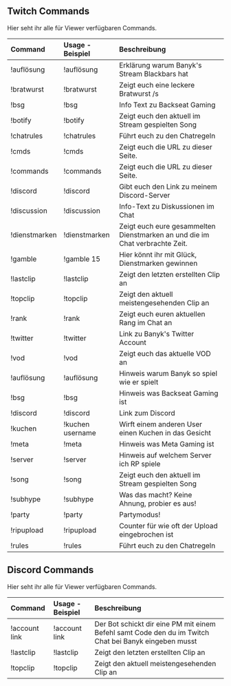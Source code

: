 ## Twitch Commands
Hier seht ihr alle für Viewer verfügbaren Commands.

| Command       | Usage - Beispiel          | Beschreibung                                                                  |
|:---------     |:-------                   |:--------------                                                                |
|!auflösung     |!auflösung                 |Erklärung warum Banyk's Stream Blackbars hat                                   |
|!bratwurst     |!bratwurst                 |Zeigt euch eine leckere Bratwurst /s                                           |
|!bsg           |!bsg                       |Info Text zu Backseat Gaming                                                   |
|!botify        |!botify                    |Zeigt euch den aktuell im Stream gespielten Song                               |
|!chatrules     |!chatrules                 |Führt euch zu den Chatregeln                                                   |
|!cmds          |!cmds                      |Zeigt euch die URL zu dieser Seite.                                            |
|!commands      |!commands                  |Zeigt euch die URL zu dieser Seite.                                            |
|!discord       |!discord                   |Gibt euch den Link zu meinem Discord-Server                                    |
|!discussion    |!discussion                |Info-Text zu Diskussionen im Chat                                              |
|!dienstmarken  |!dienstmarken              |Zeigt euch eure gesammelten Dienstmarken an und die im Chat verbrachte Zeit.   |
|!gamble        |!gamble 15                 |Hier könnt ihr mit Glück, Dienstmarken gewinnen                                |
|!lastclip      |!lastclip                  |Zeigt den letzten erstellten Clip an                                           |
|!topclip       |!topclip                   |Zeigt den aktuell meistengesehenden Clip an                                    |
|!rank          |!rank                      |Zeigt euch euren aktuellen Rang im Chat an                                     |
|!twitter       |!twitter                   |Link zu Banyk's Twitter Account                                                |
|!vod           |!vod                       |Zeigt euch das aktuelle VOD an                                                 |
|!auflösung     |!auflösung                 |Hinweis warum Banyk so spiel wie er spielt                                     |
|!bsg           |!bsg                       |Hinweis was Backseat Gaming ist                                                |
|!discord       |!discord                   |Link zum Discord                                                               |
|!kuchen        |!kuchen username           |Wirft einem anderen User einen Kuchen in das Gesicht                           |
|!meta          |!meta                      |Hinweis was Meta Gaming ist                                                    |
|!server        |!server                    |Hinweis auf welchem Server ich RP spiele                                       |
|!song          |!song                      |Zeigt euch den aktuell im Stream gespielten Song                               |
|!subhype       |!subhype                   |Was das macht? Keine Ahnung, probier es aus!                                   |
|!party         |!party                     |Partymodus!                                                                    |
|!ripupload     |!ripupload                 |Counter für wie oft der Upload eingebrochen ist                                |
|!rules         |!rules                     |Führt euch zu den Chatregeln  

## Discord Commands
Hier seht ihr alle für Viewer verfügbaren Commands.

| Command       | Usage - Beispiel          | Beschreibung                                                                                          |
|:---------     |:-------                   |:--------------                                                                                        |
|!account link  |!account link              |Der Bot schickt dir eine PM mit einem Befehl samt Code den du im Twitch Chat bei Banyk eingeben musst  |  
|!lastclip      |!lastclip                  |Zeigt den letzten erstellten Clip an                                                                   |
|!topclip       |!topclip                   |Zeigt den aktuell meistengesehenden Clip an                                                            |